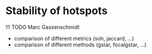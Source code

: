 # Stability of hotspots

!!! TODO
    Marc Gassenschmidt

- comparison of different metrics (soh, jaccard, ...)
- comparison of different methods (gstar, focalgstar, ...)
